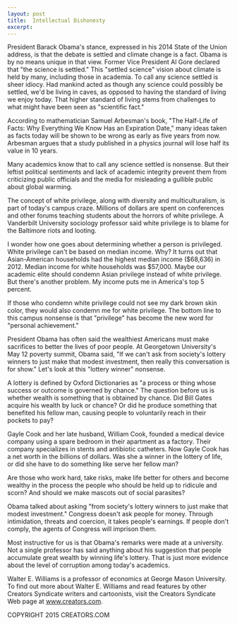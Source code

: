 ```yaml
---
layout: post
title:  Intellectual Dishonesty
excerpt:
---
```


President Barack Obama's stance, expressed in his 2014 State of the Union address, is that the debate is settled and climate change is a fact. Obama is by no means unique in that view. Former Vice President Al Gore declared that "the science is settled." This "settled science" vision about climate is held by many, including those in academia. To call any science settled is sheer idiocy. Had mankind acted as though any science could possibly be settled, we'd be living in caves, as opposed to having the standard of living we enjoy today. That higher standard of living stems from challenges to what might have been seen as "scientific fact."

According to mathematician Samuel Arbesman's book, "The Half-Life of Facts: Why Everything We Know Has an Expiration Date," many ideas taken as facts today will be shown to be wrong as early as five years from now. Arbesman argues that a study published in a physics journal will lose half its value in 10 years.

Many academics know that to call any science settled is nonsense. But their leftist political sentiments and lack of academic integrity prevent them from criticizing public officials and the media for misleading a gullible public about global warming.

The concept of white privilege, along with diversity and multiculturalism, is part of today's campus craze. Millions of dollars are spent on conferences and other forums teaching students about the horrors of white privilege. A Vanderbilt University sociology professor said white privilege is to blame for the Baltimore riots and looting.

I wonder how one goes about determining whether a person is privileged. White privilege can't be based on median income. Why? It turns out that Asian-American households had the highest median income ($68,636) in 2012. Median income for white households was $57,000. Maybe our academic elite should condemn Asian privilege instead of white privilege. But there's another problem. My income puts me in America's top 5 percent.

 If those who condemn white privilege could not see my dark brown skin color, they would also condemn me for white privilege. The bottom line to this campus nonsense is that "privilege" has become the new word for "personal achievement."

President Obama has often said the wealthiest Americans must make sacrifices to better the lives of poor people. At Georgetown University's May 12 poverty summit, Obama said, "If we can't ask from society's lottery winners to just make that modest investment, then really this conversation is for show." Let's look at this "lottery winner" nonsense.

A lottery is defined by Oxford Dictionaries as "a process or thing whose success or outcome is governed by chance." The question before us is whether wealth is something that is obtained by chance. Did Bill Gates acquire his wealth by luck or chance? Or did he produce something that benefited his fellow man, causing people to voluntarily reach in their pockets to pay?

Gayle Cook and her late husband, William Cook, founded a medical device company using a spare bedroom in their apartment as a factory. Their company specializes in stents and antibiotic catheters. Now Gayle Cook has a net worth in the billions of dollars. Was she a winner in the lottery of life, or did she have to do something like serve her fellow man?

Are those who work hard, take risks, make life better for others and become wealthy in the process the people who should be held up to ridicule and scorn? And should we make mascots out of social parasites?

Obama talked about asking "from society's lottery winners to just make that modest investment." Congress doesn't ask people for money. Through intimidation, threats and coercion, it takes people's earnings. If people don't comply, the agents of Congress will imprison them.

Most instructive for us is that Obama's remarks were made at a university. Not a single professor has said anything about his suggestion that people accumulate great wealth by winning life's lottery. That is just more evidence about the level of corruption among today's academics.

Walter E. Williams is a professor of economics at George Mason University. To find out more about Walter E. Williams and read features by other Creators Syndicate writers and cartoonists, visit the Creators Syndicate Web page at www.creators.com.

COPYRIGHT 2015 CREATORS.COM
